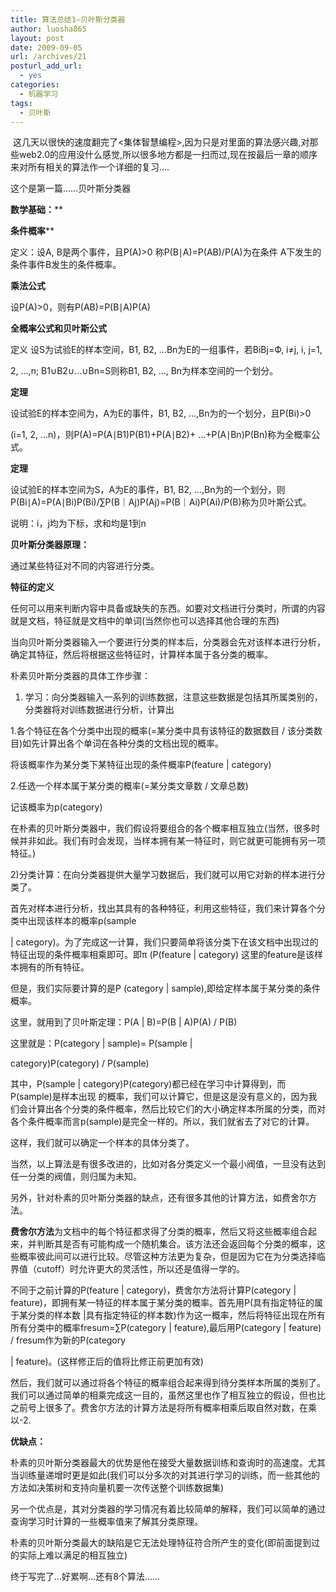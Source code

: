 ```yaml
---
title: 算法总结1—贝叶斯分类器
author: luosha865
layout: post
date: 2009-09-05
url: /archives/21
posturl_add_url:
  - yes
categories:
  - 机器学习
tags:
  - 贝叶斯
---
```

&nbsp;这几天以很快的速度翻完了<集体智慧编程>,因为只是对里面的算法感兴趣,对那些web2.0的应用没什么感觉,所以很多地方都是一扫而过,现在按最后一章的顺序来对所有相关的算法作一个详细的复习&hellip;.
  
这个是第一篇&hellip;&hellip;贝叶斯分类器
  
**数学基础：****
  
**条件概率****
  
定义：设A, B是两个事件，且P(A)>0 称P(B∣A)=P(AB)/P(A)为在条件 A下发生的条件事件B发生的条件概率。
  
**乘法公式**
  
设P(A)>0，则有P(AB)=P(B∣A)P(A)
  
**全概率公式和贝叶斯公式**
  
定义 设S为试验E的样本空间，B1, B2, &hellip;Bn为E的一组事件，若BiBj=Ф, i&ne;j, i, j=1,
  
2, &hellip;,n; B1&cup;B2&cup;&hellip;&cup;Bn=S则称B1, B2, &hellip;, Bn为样本空间的一个划分。
  
**定理**
  
设试验E的样本空间为，A为E的事件，B1, B2, &hellip;,Bn为的一个划分，且P(Bi)>0
  
(i=1, 2, &hellip;n)，则P(A)=P(A∣B1)P(B1)+P(A∣B2)+ &hellip;+P(A∣Bn)P(Bn)称为全概率公式。
  
**定理**
  
设试验E的样本空间为S，A为E的事件，B1, B2, &hellip;,Bn为的一个划分，则P(Bi∣A)=P(A∣Bi)P(Bi)/&sum;P(B｜Aj)P(Aj)=P(B｜Ai)P(Ai)/P(B)称为贝叶斯公式。
  
说明：i，j均为下标，求和均是1到n 

**贝叶斯分类器原理：**
  
通过某些特征对不同的内容进行分类。
  
**特征的定义**
  
任何可以用来判断内容中具备或缺失的东西。如要对文档进行分类时，所谓的内容就是文档，特征就是文档中的单词(当然你也可以选择其他合理的东西)

当向贝叶斯分类器输入一个要进行分类的样本后，分类器会先对该样本进行分析，确定其特征，然后将根据这些特征时，计算样本属于各分类的概率。

朴素贝叶斯分类器的具体工作步骤：
  
1) 学习：向分类器输入一系列的训练数据，注意这些数据是包括其所属类别的，分类器将对训练数据进行分析，计算出
  
1.各个特征在各个分类中出现的概率(=某分类中具有该特征的数据数目 / 该分类数目)如先计算出各个单词在各种分类的文档出现的概率。
  
将该概率作为某分类下某特征出现的条件概率P(feature | category)
  
2.任选一个样本属于某分类的概率(=某分类文章数 / 文章总数)
  
记该概率为p(category)
  
在朴素的贝叶斯分类器中，我们假设将要组合的各个概率相互独立(当然，很多时候并非如此。我们有时会发现，当样本拥有某一特征时，则它就更可能拥有另一项特征。)
  
2)分类计算：在向分类器提供大量学习数据后，我们就可以用它对新的样本进行分类了。
  
首先对样本进行分析，找出其具有的各种特征，利用这些特征，我们来计算各个分类中出现该样本的概率p(sample
  
| category)。为了完成这一计算，我们只要简单将该分类下在该文档中出现过的特征出现的条件概率相乘即可。即&pi; (P(feature | category) 这里的feature是该样本拥有的所有特征。
  
但是，我们实际要计算的是P (category | sample),即给定样本属于某分类的条件概率。
  
这里，就用到了贝叶斯定理：P(A | B)=P(B | A)P(A) / P(B)
  
这里就是：P(category | sample)= P(sample |
  
category)P(category) / P(sample)
  
其中，P(sample | category)P(category)都已经在学习中计算得到，而P(sample)是样本出现 的概率，我们可以计算它，但是这是没有意义的，因为我们会计算出各个分类的条件概率，然后比较它们的大小确定样本所属的分类，而对各个条件概率而言p(sample)是完全一样的。所以，我们就省去了对它的计算。

这样，我们就可以确定一个样本的具体分类了。
  
当然，以上算法是有很多改进的，比如对各分类定义一个最小阀值，一旦没有达到任一分类的阀值，则归属为未知。
  
另外，针对朴素的贝叶斯分类器的缺点，还有很多其他的计算方法，如费舍尔方法。
  
**费舍尔方法**为文档中的每个特征都求得了分类的概率，然后又将这些概率组合起来，并判断其是否有可能构成一个随机集合。该方法还会返回每个分类的概率，这些概率彼此间可以进行比较。尽管这种方法更为复杂，但是因为它在为分类选择临界值（cutoff）时允许更大的灵活性，所以还是值得一学的。
  
不同于之前计算的P(feature | category)，费舍尔方法将计算P(category | feature)，即拥有某一特征的样本属于某分类的概率。首先用P(具有指定特征的属于某分类的样本数 |具有指定特征的样本数)作为这一概率，然后将特征出现在所有所有分类中的概率fresum=&sum;P(category | feature),最后用P(category | feature) / fresum作为新的P(category
  
| feature)。(这样修正后的值将比修正前更加有效)
  
然后，我们就可以通过将各个特征的概率组合起来得到待分类样本所属的类别了。我们可以通过简单的相乘完成这一目的，虽然这里也作了相互独立的假设，但也比之前号上很多了。费舍尔方法的计算方法是将所有概率相乘后取自然对数，在乘以-2.

**优缺点：**
  
朴素的贝叶斯分类器最大的优势是他在接受大量数据训练和查询时的高速度。尤其当训练量递增时更是如此(我们可以分多次的对其进行学习的训练，而一些其他的方法如决策树和支持向量机要一次传送整个训练数据集)
  
另一个优点是，其对分类器的学习情况有着比较简单的解释，我们可以简单的通过查询学习时计算的一些概率值来了解其分类原理。
  
朴素的贝叶斯分类最大的缺陷是它无法处理特征符合所产生的变化(即前面提到过的实际上难以满足的相互独立)

终于写完了&hellip;好累啊&hellip;还有8个算法&hellip;&hellip;


